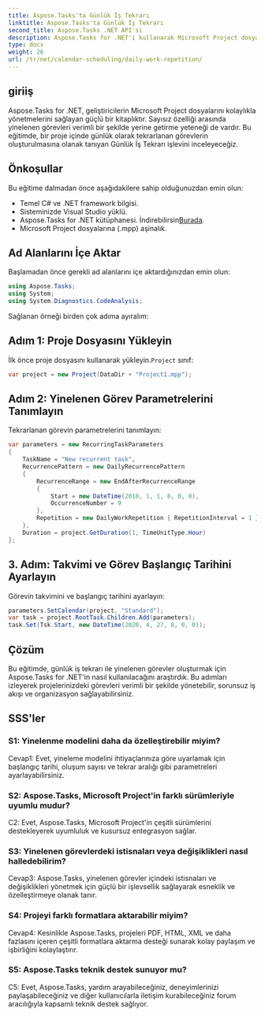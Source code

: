 ```yaml
---
title: Aspose.Tasks'ta Günlük İş Tekrarı
linktitle: Aspose.Tasks'ta Günlük İş Tekrarı
second_title: Aspose.Tasks .NET API'si
description: Aspose.Tasks for .NET'i kullanarak Microsoft Project dosyalarında günlük yinelenen görevleri nasıl oluşturacağınızı öğrenin. Verimliliği ve organizasyonu zahmetsizce artırın.
type: docs
weight: 26
url: /tr/net/calendar-scheduling/daily-work-repetition/
---
```

## giriiş

Aspose.Tasks for .NET, geliştiricilerin Microsoft Project dosyalarını kolaylıkla yönetmelerini sağlayan güçlü bir kitaplıktır. Sayısız özelliği arasında yinelenen görevleri verimli bir şekilde yerine getirme yeteneği de vardır. Bu eğitimde, bir proje içinde günlük olarak tekrarlanan görevlerin oluşturulmasına olanak tanıyan Günlük İş Tekrarı işlevini inceleyeceğiz.

## Önkoşullar

Bu eğitime dalmadan önce aşağıdakilere sahip olduğunuzdan emin olun:

- Temel C# ve .NET framework bilgisi.
- Sisteminizde Visual Studio yüklü.
-  Aspose.Tasks for .NET kütüphanesi. İndirebilirsin[Burada](https://releases.aspose.com/tasks/net/).
- Microsoft Project dosyalarına (.mpp) aşinalık.

## Ad Alanlarını İçe Aktar

Başlamadan önce gerekli ad alanlarını içe aktardığınızdan emin olun:

```csharp
using Aspose.Tasks;
using System;
using System.Diagnostics.CodeAnalysis;


```

Sağlanan örneği birden çok adıma ayıralım:

## Adım 1: Proje Dosyasını Yükleyin

 İlk önce proje dosyasını kullanarak yükleyin.`Project` sınıf:

```csharp
var project = new Project(DataDir + "Project1.mpp");
```

## Adım 2: Yinelenen Görev Parametrelerini Tanımlayın

Tekrarlanan görevin parametrelerini tanımlayın:

```csharp
var parameters = new RecurringTaskParameters
{
    TaskName = "New recurrent task",
    RecurrencePattern = new DailyRecurrencePattern
    {
        RecurrenceRange = new EndAfterRecurrenceRange
        {
            Start = new DateTime(2018, 1, 1, 8, 0, 0),
            OccurrenceNumber = 9
        },
        Repetition = new DailyWorkRepetition { RepetitionInterval = 1 }
    },
    Duration = project.GetDuration(1, TimeUnitType.Hour)
};
```

## 3. Adım: Takvimi ve Görev Başlangıç Tarihini Ayarlayın

Görevin takvimini ve başlangıç tarihini ayarlayın:

```csharp
parameters.SetCalendar(project, "Standard");
var task = project.RootTask.Children.Add(parameters);
task.Set(Tsk.Start, new DateTime(2020, 4, 27, 8, 0, 0));
```

## Çözüm

Bu eğitimde, günlük iş tekrarı ile yinelenen görevler oluşturmak için Aspose.Tasks for .NET'in nasıl kullanılacağını araştırdık. Bu adımları izleyerek projelerinizdeki görevleri verimli bir şekilde yönetebilir, sorunsuz iş akışı ve organizasyon sağlayabilirsiniz.

## SSS'ler

### S1: Yinelenme modelini daha da özelleştirebilir miyim?

Cevap1: Evet, yineleme modelini ihtiyaçlarınıza göre uyarlamak için başlangıç tarihi, oluşum sayısı ve tekrar aralığı gibi parametreleri ayarlayabilirsiniz.

### S2: Aspose.Tasks, Microsoft Project'in farklı sürümleriyle uyumlu mudur?

C2: Evet, Aspose.Tasks, Microsoft Project'in çeşitli sürümlerini destekleyerek uyumluluk ve kusursuz entegrasyon sağlar.

### S3: Yinelenen görevlerdeki istisnaları veya değişiklikleri nasıl halledebilirim?

Cevap3: Aspose.Tasks, yinelenen görevler içindeki istisnaları ve değişiklikleri yönetmek için güçlü bir işlevsellik sağlayarak esneklik ve özelleştirmeye olanak tanır.

### S4: Projeyi farklı formatlara aktarabilir miyim?

Cevap4: Kesinlikle Aspose.Tasks, projeleri PDF, HTML, XML ve daha fazlasını içeren çeşitli formatlara aktarma desteği sunarak kolay paylaşım ve işbirliğini kolaylaştırır.

### S5: Aspose.Tasks teknik destek sunuyor mu?

C5: Evet, Aspose.Tasks, yardım arayabileceğiniz, deneyimlerinizi paylaşabileceğiniz ve diğer kullanıcılarla iletişim kurabileceğiniz forum aracılığıyla kapsamlı teknik destek sağlıyor.